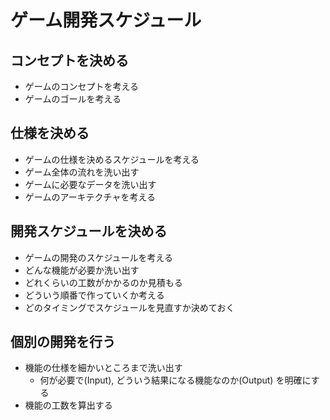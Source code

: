 # ゲーム開発スケジュール

## コンセプトを決める

- ゲームのコンセプトを考える
- ゲームのゴールを考える

## 仕様を決める

- ゲームの仕様を決めるスケジュールを考える
- ゲーム全体の流れを洗い出す
- ゲームに必要なデータを洗い出す
- ゲームのアーキテクチャを考える

## 開発スケジュールを決める

- ゲームの開発のスケジュールを考える
- どんな機能が必要か洗い出す
- どれくらいの工数がかかるのか見積もる
- どういう順番で作っていくか考える
- どのタイミングでスケジュールを見直すか決めておく

## 個別の開発を行う

- 機能の仕様を細かいところまで洗い出す
    - 何が必要で(Input), どういう結果になる機能なのか(Output) を明確にする
- 機能の工数を算出する